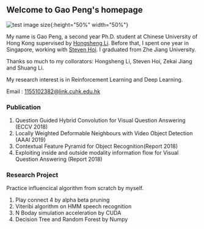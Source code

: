 ## Welcome to Gao Peng's homepage

![test image size](IMG_2244.jpg){:height="50%" width="50%"}

My name is Gao Peng, a second year Ph.D. student at Chinese University of Hong Kong supervised by [Hongsheng Li](http://www.ee.cuhk.edu.hk/~hsli/). Before that, I spent one year in Singapore, working with [Steven Hoi](http://stevenhoi.org/). I graduated from Zhe Jiang University. 

Thanks so much to my collorators: Hongsheng Li, Steven Hoi, Zekai Jiang and Shuang Li.

My research interest is in Reinforcement Learning and Deep Learning.

Email : 1155102382@link.cuhk.edu.hk

### Publication
1. Question Guided Hybrid Convolution for Visual Question Answering (ECCV 2018)
2. Locally Weighted Deformable Neighbours with Video Object Detection (AAAI 2019)
3. Contextual Feature Pyramid for Object Recognition(Report 2018)
4. Exploiting inside and outside modality information flow for Visual Question Answering (Report 2018)

### Research Project
Practice influencical algorithm from scratch by myself.
1. Play connect 4 by alpha beta pruning
2. Viteribi algorithm on HMM speech recognition
3. N Boday simulation acceleration by CUDA
4. Decision Tree and Random Forest by Numpy
